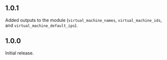 ## 1.0.1

Added outputs to the module (`virtual_machine_names`, `virtual_machine_ids`, and
`virtual_machine_default_ips`).

## 1.0.0 

Initial release.
